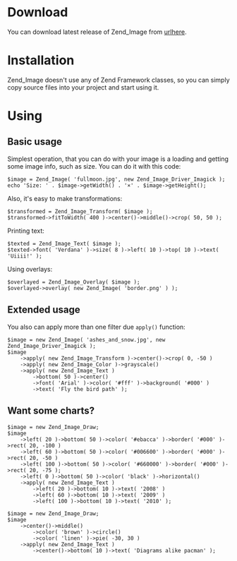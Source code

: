 # Download #
You can download latest release of Zend\_Image from [urlhere](http://example.com).

# Installation #
Zend\_Image doesn't use any of Zend Framework classes, so you can simply copy source
files into your project and start using it.

# Using #
## Basic usage ##
Simplest operation, that you can do with your image is a loading and getting
some image info, such as size. You can do it with this code:
```
$image = Zend_Image( 'fullmoon.jpg', new Zend_Image_Driver_Imagick );
echo 'Size: ' . $image->getWidth() . '×' . $image->getHeight();
```

Also, it's easy to make transformations:
```
$transformed = Zend_Image_Transform( $image );
$transformed->fitToWidth( 400 )->center()->middle()->crop( 50, 50 );
```

Printing text:
```
$texted = Zend_Image_Text( $image );
$texted->font( 'Verdana' )->size( 8 )->left( 10 )->top( 10 )->text( 'Uiiii!' );
```

Using overlays:
```
$overlayed = Zend_Image_Overlay( $image );
$overlayed->overlay( new Zend_Image( 'border.png' ) );
```

## Extended usage ##
You also can apply more than one filter due `apply()` function:
```
$image = new Zend_Image( 'ashes_and_snow.jpg', new Zend_Image_Driver_Imagick );
$image
    ->apply( new Zend_Image_Transform )->center()->crop( 0, -50 )
    ->apply( new Zend_Image_Color )->grayscale()
    ->apply( new Zend_Image_Text )
        ->bottom( 50 )->center()
        ->font( 'Arial' )->color( '#fff' )->background( '#000' )
        ->text( 'Fly the bird path' );
```

## Want some charts? ##
```
$image = new Zend_Image_Draw;
$image
    ->left( 20 )->bottom( 50 )->color( '#ebacca' )->border( '#000' )->rect( 20, -100 )
    ->left( 60 )->bottom( 50 )->color( '#006600' )->border( '#000' )->rect( 20, -50 )
    ->left( 100 )->bottom( 50 )->color( '#660000' )->border( '#000' )->rect( 20, -75 );
    ->left( 0 )->bottom( 50 )->color( 'black' )->horizontal()
    ->apply( new Zend_Image_Text )
        ->left( 20 )->bottom( 10 )->text( '2008' )
        ->left( 60 )->bottom( 10 )->text( '2009' )
        ->left( 100 )->bottom( 10 )->text( '2010' );
```

```
$image = new Zend_Image_Draw;
$image
    ->center()->middle()
        ->color( 'brown' )->circle()
        ->color( 'linen' )->pie( -30, 30 )
    ->apply( new Zend_Image_Text )
        ->center()->bottom( 10 )->text( 'Diagrams alike pacman' );
```